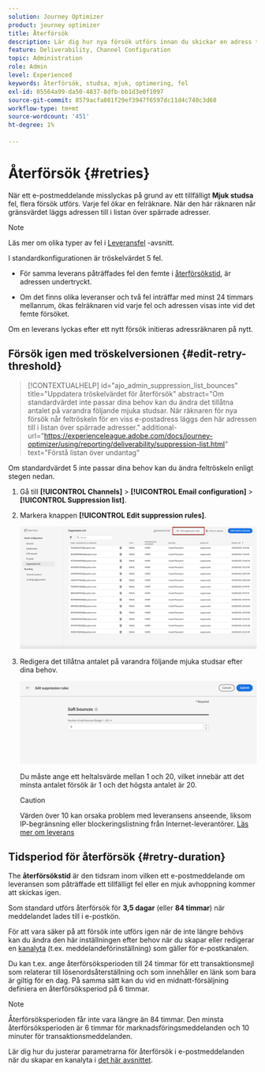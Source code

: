 ```yaml
---
solution: Journey Optimizer
product: journey optimizer
title: Återförsök
description: Lär dig hur nya försök utförs innan du skickar en adress till listan över inaktiveringar
feature: Deliverability, Channel Configuration
topic: Administration
role: Admin
level: Experienced
keywords: återförsök, studsa, mjuk, optimering, fel
exl-id: 05564a99-da50-4837-8dfb-bb1d3e0f1097
source-git-commit: 8579acfa881f29ef3947f6597dc11d4c740c3d68
workflow-type: tm+mt
source-wordcount: '451'
ht-degree: 1%

---
```


# Återförsök {#retries}

När ett e-postmeddelande misslyckas på grund av ett tillfälligt **Mjuk studsa** fel, flera försök utförs. Varje fel ökar en felräknare. När den här räknaren når gränsvärdet läggs adressen till i listan över spärrade adresser.

>[!NOTE]
>
>Läs mer om olika typer av fel i [Leveransfel](../reports/suppression-list.md#delivery-failures) -avsnitt.

I standardkonfigurationen är tröskelvärdet 5 fel.

* För samma leverans påträffades fel den femte i [återförsökstid](#retry-duration), är adressen undertryckt.

* Om det finns olika leveranser och två fel inträffar med minst 24 timmars mellanrum, ökas felräknaren vid varje fel och adressen visas inte vid det femte försöket.

Om en leverans lyckas efter ett nytt försök initieras adressräknaren på nytt.

## Försök igen med tröskelversionen {#edit-retry-threshold}

>[!CONTEXTUALHELP]
>id="ajo_admin_suppression_list_bounces"
>title="Uppdatera tröskelvärdet för återförsök"
>abstract="Om standardvärdet inte passar dina behov kan du ändra det tillåtna antalet på varandra följande mjuka studsar. När räknaren för nya försök når feltröskeln för en viss e-postadress läggs den här adressen till i listan över spärrade adresser."
>additional-url="https://experienceleague.adobe.com/docs/journey-optimizer/using/reporting/deliverability/suppression-list.html" text="Förstå listan över undantag"

Om standardvärdet 5 inte passar dina behov kan du ändra feltröskeln enligt stegen nedan.

1. Gå till **[!UICONTROL Channels]** > **[!UICONTROL Email configuration]** > **[!UICONTROL Suppression list]**.

1. Markera knappen **[!UICONTROL Edit suppression rules]**.

   ![](assets/suppression-list-edit-retries.png)

1. Redigera det tillåtna antalet på varandra följande mjuka studsar efter dina behov.

   ![](assets/suppression-list-edit-soft-bounces.png)

   Du måste ange ett heltalsvärde mellan 1 och 20, vilket innebär att det minsta antalet försök är 1 och det högsta antalet är 20.

   >[!CAUTION]
   >
   >Värden över 10 kan orsaka problem med leveransens anseende, liksom IP-begränsning eller blockeringslistning från Internet-leverantörer. [Läs mer om leverans](../reports/deliverability.md)

## Tidsperiod för återförsök {#retry-duration}

The **återförsökstid** är den tidsram inom vilken ett e-postmeddelande om leveransen som påträffade ett tillfälligt fel eller en mjuk avhoppning kommer att skickas igen.

Som standard utförs återförsök för **3,5 dagar** (eller **84 timmar**) när meddelandet lades till i e-postkön.

För att vara säker på att försök inte utförs igen när de inte längre behövs kan du ändra den här inställningen efter behov när du skapar eller redigerar en [kanalyta](channel-surfaces.md) (t.ex. meddelandeförinställning) som gäller för e-postkanalen.

Du kan t.ex. ange återförsöksperioden till 24 timmar för ett transaktionsmejl som relaterar till lösenordsåterställning och som innehåller en länk som bara är giltig för en dag. På samma sätt kan du vid en midnatt-försäljning definiera en återförsöksperiod på 6 timmar.

>[!NOTE]
>
>Återförsöksperioden får inte vara längre än 84 timmar. Den minsta återförsöksperioden är 6 timmar för marknadsföringsmeddelanden och 10 minuter för transaktionsmeddelanden.

Lär dig hur du justerar parametrarna för återförsök i e-postmeddelanden när du skapar en kanalyta i [det här avsnittet](../email/email-settings.md#email-retry).

